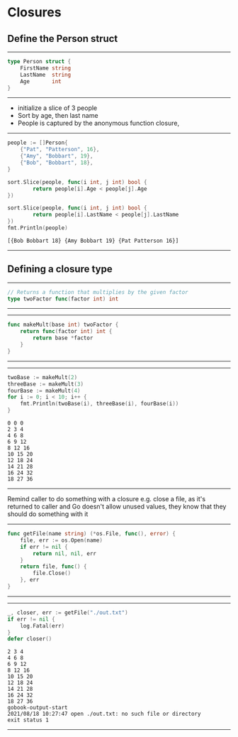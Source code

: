 
# Closures

## Define the Person struct

---
```go
type Person struct {
	FirstName string
	LastName  string
	Age       int
}
```
---
- initialize a slice of 3 people
- Sort by age, then last name
- People is captured by the anonymous function closure, 

---
```go
people := []Person{
	{"Pat", "Patterson", 16},
	{"Amy", "Bobbart", 19},
	{"Bob", "Bobbart", 18},
}

sort.Slice(people, func(i int, j int) bool {
		return people[i].Age < people[j].Age
})

sort.Slice(people, func(i int, j int) bool {
		return people[i].LastName < people[j].LastName
})
fmt.Println(people)
```
```output
[{Bob Bobbart 18} {Amy Bobbart 19} {Pat Patterson 16}]
```
---

## Defining a closure type

---
```go
// Returns a function that multiplies by the given factor
type twoFactor func(factor int) int
```
---
---
```go
func makeMult(base int) twoFactor {
	return func(factor int) int {
		return base *factor
	}
}
```
---
---
```go
twoBase := makeMult(2)
threeBase := makeMult(3)
fourBase := makeMult(4)
for i := 0; i < 10; i++ {
	fmt.Println(twoBase(i), threeBase(i), fourBase(i))
}
```
```output
0 0 0
2 3 4
4 6 8
6 9 12
8 12 16
10 15 20
12 18 24
14 21 28
16 24 32
18 27 36
```
---
Remind caller to do something with a closure e.g. close a file, as it's returned to caller and Go doesn't allow unused values, they know that they should do something with it

---
```go
func getFile(name string) (*os.File, func(), error) {
	file, err := os.Open(name)
	if err != nil {
		return nil, nil, err
	}
	return file, func() {
		file.Close()
	}, err
}
```
---
---
```go
_, closer, err := getFile("./out.txt")
if err != nil {
	log.Fatal(err)
}
defer closer()
```
```output
2 3 4
4 6 8
6 9 12
8 12 16
10 15 20
12 18 24
14 21 28
16 24 32
18 27 36
gobook-output-start
2021/08/18 10:27:47 open ./out.txt: no such file or directory
exit status 1
```
---
